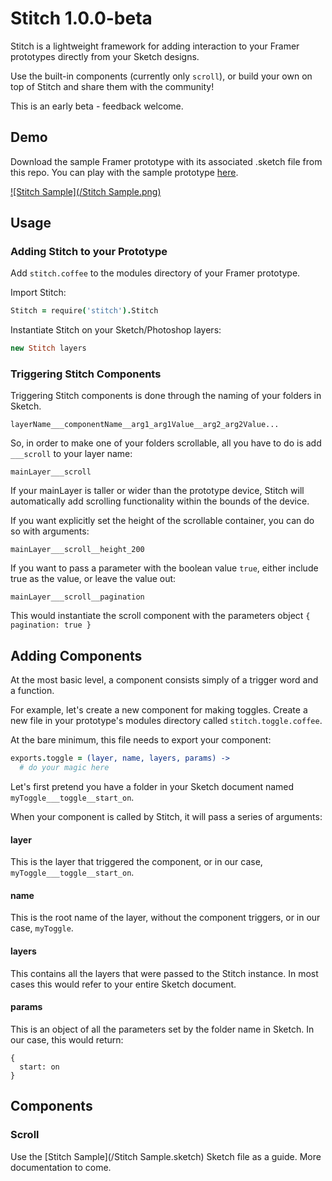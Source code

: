 # Stitch 1.0.0-beta

Stitch is a lightweight framework for adding interaction to your Framer prototypes directly from your Sketch designs.

Use the built-in components (currently only `scroll`), or build your own on top of Stitch and share them with the community!

This is an early beta - feedback welcome. 

## Demo
Download the sample Framer prototype with its associated .sketch file from this repo. You can play with the sample prototype [here](http://share.framerjs.com/tfj7tzovbbwn/).

[![Stitch Sample](/Stitch Sample.png)](http://share.framerjs.com/tfj7tzovbbwn/)

## Usage

### Adding Stitch to your Prototype
Add `stitch.coffee` to the modules directory of your Framer prototype.

Import Stitch:
```Coffeescript
Stitch = require('stitch').Stitch
```

Instantiate Stitch on your Sketch/Photoshop layers:
```Coffeescript
new Stitch layers
```

### Triggering Stitch Components
Triggering Stitch components is done through the naming of your folders in Sketch.

```
layerName___componentName__arg1_arg1Value__arg2_arg2Value...
```

So, in order to make one of your folders scrollable, all you have to do is add `___scroll` to your layer name:

```
mainLayer___scroll
```

If your mainLayer is taller or wider than the prototype device, Stitch will automatically add scrolling functionality within the bounds of the device.

If you want explicitly set the height of the scrollable container, you can do so with arguments:

```
mainLayer___scroll__height_200
```

If you want to pass a parameter with the boolean value `true`, either include true as the value, or leave the value out:

```
mainLayer___scroll__pagination
```
This would instantiate the scroll component with the parameters object `{ pagination: true }`

## Adding Components
At the most basic level, a component consists simply of a trigger word and a function.

For example, let's create a new component for making toggles. Create a new file in your prototype's modules directory called `stitch.toggle.coffee`.

At the bare minimum, this file needs to export your component:

```Coffeescript
exports.toggle = (layer, name, layers, params) ->
  # do your magic here
```

Let's first pretend you have a folder in your Sketch document named `myToggle___toggle__start_on`.

When your component is called by Stitch, it will pass a series of arguments:

#### layer
This is the layer that triggered the component, or in our case, `myToggle___toggle__start_on`.

#### name
This is the root name of the layer, without the component triggers, or in our case, `myToggle`.

#### layers
This contains all the layers that were passed to the Stitch instance. In most cases this would refer to your entire Sketch document.

#### params
This is an object of all the parameters set by the folder name in Sketch. In our case, this would return:
```
{
  start: on
}
```

## Components

### Scroll
Use the [Stitch Sample](/Stitch Sample.sketch) Sketch file as a guide. More documentation to come.

